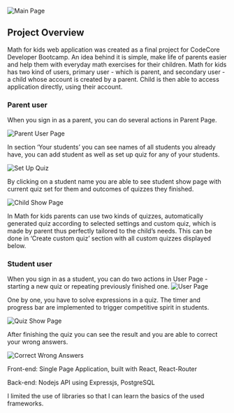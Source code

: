 
![Main Page](../assets/img1.png?raw=true) 

## Project Overview
Math for kids web application was created as a final project for CodeCore Developer Bootcamp. An idea behind it is simple,
make life of parents easier and help them with everyday math exercises for their children. Math for kids has two kind of users,
primary user - which is parent, and secondary user - a child whose account is created by a parent. Child is then able to access
application directly, using their account.

### Parent user
When you sign in as a parent, you can do several actions in Parent Page. 

![Parent User Page](../assets/img2.png?raw=true) 

In section ‘Your students’ you can see names of all students you already have, you can add student as well as set up quiz for 
any of your students. 

![Set Up Quiz](../assets/img3.png?raw=true) 

By  clicking on a student name you are able to see student show page with current quiz set for them and outcomes of quizzes
they finished.

![Child Show Page](../assets/img4.png?raw=true) 

In Math for kids parents can use two kinds of quizzes, automatically generated quiz according to selected settings and custom 
quiz, which is made by parent thus perfectly tailored to the child’s needs. This can be done in ‘Create custom quiz’ section 
with all custom quizzes displayed below.
### Student user
When you sign in as a student, you can do two actions in User Page - starting a new quiz or repeating previously finished one.
![User Page](../assets/img5.png?raw=true) 

One by one, you have to solve expressions in a quiz. The timer and progress bar are implemented to trigger competitive spirit 
in students. 

![Quiz Show Page](../assets/img6.png?raw=true) 

After finishing the quiz you can see the result and you are able to correct your wrong answers.

![Correct Wrong Answers](../assets/img7.png?raw=true) 

Front-end: Single Page Application, built with React, React-Router

Back-end: Nodejs API using Expressjs, PostgreSQL 

I limited the use of libraries so that I can learn the basics of the used frameworks.


